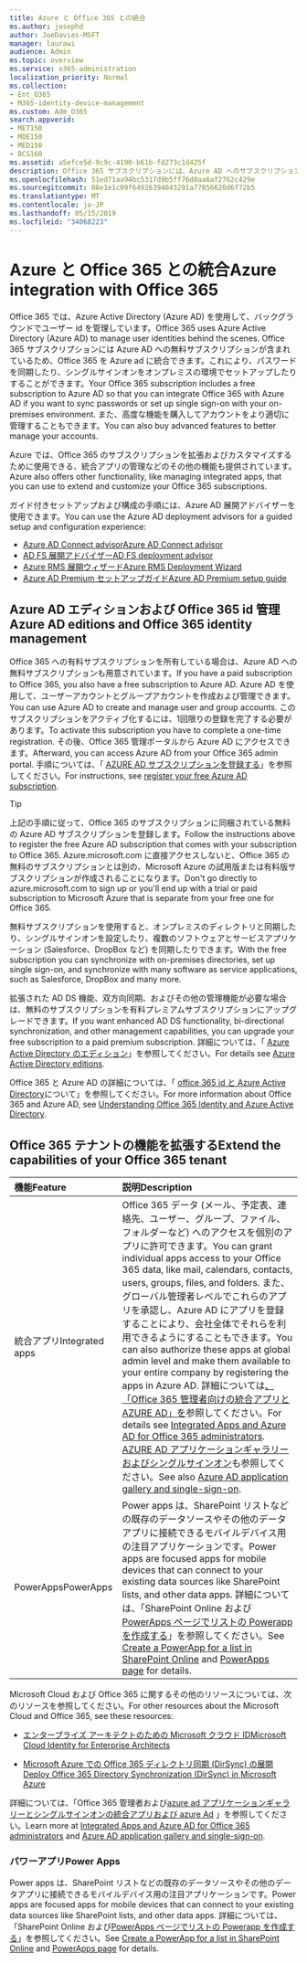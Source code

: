 ```yaml
---
title: Azure と Office 365 との統合
ms.author: josephd
author: JoeDavies-MSFT
manager: laurawi
audience: Admin
ms.topic: overview
ms.service: o365-administration
localization_priority: Normal
ms.collection:
- Ent_O365
- M365-identity-device-management
ms.custom: Adm_O365
search.appverid:
- MET150
- MOE150
- MED150
- BCS160
ms.assetid: a5efce5d-9c9c-4190-b61b-fd273c1d425f
description: Office 365 サブスクリプションには、Azure AD へのサブスクリプションが含まれています。 オンプレミス環境でパスワード同期またはシングルサインオンを行う場合は、Office 365 を Azure AD と統合します。
ms.openlocfilehash: 51ed71aa94bc5317d9b5ff76d0aa6af2762c429e
ms.sourcegitcommit: 08e1e1c09f64926394043291a77856620d6f72b5
ms.translationtype: MT
ms.contentlocale: ja-JP
ms.lasthandoff: 05/15/2019
ms.locfileid: "34068223"
---
```

# <a name="azure-integration-with-office-365"></a><span data-ttu-id="c190c-104">Azure と Office 365 との統合</span><span class="sxs-lookup"><span data-stu-id="c190c-104">Azure integration with Office 365</span></span>

<span data-ttu-id="c190c-105">Office 365 では、Azure Active Directory (Azure AD) を使用して、バックグラウンドでユーザー id を管理しています。</span><span class="sxs-lookup"><span data-stu-id="c190c-105">Office 365 uses Azure Active Directory (Azure AD) to manage user identities behind the scenes.</span></span> <span data-ttu-id="c190c-106">Office 365 サブスクリプションには Azure AD への無料サブスクリプションが含まれているため、Office 365 を Azure ad に統合できます。これにより、パスワードを同期したり、シングルサインオンをオンプレミスの環境でセットアップしたりすることができます。</span><span class="sxs-lookup"><span data-stu-id="c190c-106">Your Office 365 subscription includes a free subscription to Azure AD so that you can integrate Office 365 with Azure AD if you want to sync passwords or set up single sign-on with your on-premises environment.</span></span> <span data-ttu-id="c190c-107">また、高度な機能を購入してアカウントをより適切に管理することもできます。</span><span class="sxs-lookup"><span data-stu-id="c190c-107">You can also buy advanced features to better manage your accounts.</span></span>
  
<span data-ttu-id="c190c-108">Azure では、Office 365 のサブスクリプションを拡張およびカスタマイズするために使用できる、統合アプリの管理などのその他の機能も提供されています。</span><span class="sxs-lookup"><span data-stu-id="c190c-108">Azure also offers other functionality, like managing integrated apps, that you can use to extend and customize your Office 365 subscriptions.</span></span>
  
<span data-ttu-id="c190c-109">ガイド付きセットアップおよび構成の手順には、Azure AD 展開アドバイザーを使用できます。</span><span class="sxs-lookup"><span data-stu-id="c190c-109">You can use the Azure AD deployment advisors for a guided setup and configuration experience:</span></span>
 - [<span data-ttu-id="c190c-110">Azure AD Connect advisor</span><span class="sxs-lookup"><span data-stu-id="c190c-110">Azure AD Connect advisor</span></span>](https://aka.ms/aadconnectpwsync)
 - [<span data-ttu-id="c190c-111">AD FS 展開アドバイザー</span><span class="sxs-lookup"><span data-stu-id="c190c-111">AD FS deployment advisor</span></span>](https://aka.ms/adfsguidance)
 - [<span data-ttu-id="c190c-112">Azure RMS 展開ウィザード</span><span class="sxs-lookup"><span data-stu-id="c190c-112">Azure RMS Deployment Wizard</span></span>](https://aka.ms/azuremsguidance)
 - [<span data-ttu-id="c190c-113">Azure AD Premium セットアップガイド</span><span class="sxs-lookup"><span data-stu-id="c190c-113">Azure AD Premium setup guide</span></span>](https://aka.ms/aadpguidance)
  
## <a name="azure-ad-editions-and-office-365-identity-management"></a><span data-ttu-id="c190c-114">Azure AD エディションおよび Office 365 id 管理</span><span class="sxs-lookup"><span data-stu-id="c190c-114">Azure AD editions and Office 365 identity management</span></span>

<span data-ttu-id="c190c-115">Office 365 への有料サブスクリプションを所有している場合は、Azure AD への無料サブスクリプションも用意されています。</span><span class="sxs-lookup"><span data-stu-id="c190c-115">If you have a paid subscription to Office 365, you also have a free subscription to Azure AD.</span></span> <span data-ttu-id="c190c-116">Azure AD を使用して、ユーザーアカウントとグループアカウントを作成および管理できます。</span><span class="sxs-lookup"><span data-stu-id="c190c-116">You can use Azure AD to create and manage user and group accounts.</span></span> <span data-ttu-id="c190c-117">このサブスクリプションをアクティブ化するには、1回限りの登録を完了する必要があります。</span><span class="sxs-lookup"><span data-stu-id="c190c-117">To activate this subscription you have to complete a one-time registration.</span></span> <span data-ttu-id="c190c-118">その後、Office 365 管理ポータルから Azure AD にアクセスできます。</span><span class="sxs-lookup"><span data-stu-id="c190c-118">Afterward, you can access Azure AD from your Office 365 admin portal.</span></span> <span data-ttu-id="c190c-119">手順については、「 [AZURE AD サブスクリプションを登録する](https://go.microsoft.com/fwlink/p/?LinkId=617127)」を参照してください。</span><span class="sxs-lookup"><span data-stu-id="c190c-119">For instructions, see [register your free Azure AD subscription](https://go.microsoft.com/fwlink/p/?LinkId=617127).</span></span> 
  
> [!TIP]
> <span data-ttu-id="c190c-120">上記の手順に従って、Office 365 のサブスクリプションに同梱されている無料の Azure AD サブスクリプションを登録します。</span><span class="sxs-lookup"><span data-stu-id="c190c-120">Follow the instructions above to register the free Azure AD subscription that comes with your subscription to Office 365.</span></span> <span data-ttu-id="c190c-121">Azure.microsoft.com に直接アクセスしないと、Office 365 の無料のサブスクリプションとは別の、Microsoft Azure の試用版または有料版サブスクリプションが作成されることになります。</span><span class="sxs-lookup"><span data-stu-id="c190c-121">Don't go directly to azure.microsoft.com to sign up or you'll end up with a trial or paid subscription to Microsoft Azure that is separate from your free one for Office 365.</span></span> 
  
<span data-ttu-id="c190c-122">無料サブスクリプションを使用すると、オンプレミスのディレクトリと同期したり、シングルサインオンを設定したり、複数のソフトウェアとサービスアプリケーション (Salesforce、DropBox など) を同期したりできます。</span><span class="sxs-lookup"><span data-stu-id="c190c-122">With the free subscription you can synchronize with on-premises directories, set up single sign-on, and synchronize with many software as service applications, such as Salesforce, DropBox and many more.</span></span>
  
<span data-ttu-id="c190c-123">拡張された AD DS 機能、双方向同期、およびその他の管理機能が必要な場合は、無料のサブスクリプションを有料プレミアムサブスクリプションにアップグレードできます。</span><span class="sxs-lookup"><span data-stu-id="c190c-123">If you want enhanced AD DS functionality, bi-directional synchronization, and other management capabilities, you can upgrade your free subscription to a paid premium subscription.</span></span> <span data-ttu-id="c190c-124">詳細については、「 [Azure Active Directory のエディション](https://docs.microsoft.com/azure/active-directory/fundamentals/active-directory-whatis)」を参照してください。</span><span class="sxs-lookup"><span data-stu-id="c190c-124">For details see [Azure Active Directory editions](https://docs.microsoft.com/azure/active-directory/fundamentals/active-directory-whatis).</span></span>
  
<span data-ttu-id="c190c-125">Office 365 と Azure AD の詳細については、「 [office 365 id と Azure Active Directory](https://support.office.com/article/06a189e7-5ec6-4af2-94bf-a22ea225a7a9)について」を参照してください。</span><span class="sxs-lookup"><span data-stu-id="c190c-125">For more information about Office 365 and Azure AD, see [Understanding Office 365 Identity and Azure Active Directory](https://support.office.com/article/06a189e7-5ec6-4af2-94bf-a22ea225a7a9).</span></span>
  
## <a name="extend-the-capabilities-of-your-office-365-tenant"></a><span data-ttu-id="c190c-126">Office 365 テナントの機能を拡張する</span><span class="sxs-lookup"><span data-stu-id="c190c-126">Extend the capabilities of your Office 365 tenant</span></span>

|<span data-ttu-id="c190c-127">**機能**</span><span class="sxs-lookup"><span data-stu-id="c190c-127">**Feature**</span></span>|<span data-ttu-id="c190c-128">**説明**</span><span class="sxs-lookup"><span data-stu-id="c190c-128">**Description**</span></span>|
|:-----|:-----|
|<span data-ttu-id="c190c-129">統合アプリ</span><span class="sxs-lookup"><span data-stu-id="c190c-129">Integrated apps</span></span>  <br/> |<span data-ttu-id="c190c-130">Office 365 データ (メール、予定表、連絡先、ユーザー、グループ、ファイル、フォルダーなど) へのアクセスを個別のアプリに許可できます。</span><span class="sxs-lookup"><span data-stu-id="c190c-130">You can grant individual apps access to your Office 365 data, like mail, calendars, contacts, users, groups, files, and folders.</span></span> <span data-ttu-id="c190c-131">また、グローバル管理者レベルでこれらのアプリを承認し、Azure AD にアプリを登録することにより、会社全体でそれらを利用できるようにすることもできます。</span><span class="sxs-lookup"><span data-stu-id="c190c-131">You can also authorize these apps at global admin level and make them available to your entire company by registering the apps in Azure AD.</span></span> <span data-ttu-id="c190c-132">詳細については[、「Office 365 管理者向けの統合アプリと AZURE AD」を](https://support.office.com/article/cb2250e3-451e-416f-bf4e-363549652c2a)参照してください。</span><span class="sxs-lookup"><span data-stu-id="c190c-132">For details see [Integrated Apps and Azure AD for Office 365 administrators](https://support.office.com/article/cb2250e3-451e-416f-bf4e-363549652c2a).</span></span>  <br/> <span data-ttu-id="c190c-133">[AZURE AD アプリケーションギャラリーおよびシングルサインオン](https://go.microsoft.com/fwlink/p/?LinkId=698604)も参照してください。</span><span class="sxs-lookup"><span data-stu-id="c190c-133">See also [Azure AD application gallery and single-sign-on](https://go.microsoft.com/fwlink/p/?LinkId=698604).</span></span>  <br/> |
|<span data-ttu-id="c190c-134">PowerApps</span><span class="sxs-lookup"><span data-stu-id="c190c-134">PowerApps</span></span>  <br/> | <span data-ttu-id="c190c-135">Power apps は、SharePoint リストなどの既存のデータソースやその他のデータアプリに接続できるモバイルデバイス用の注目アプリケーションです。</span><span class="sxs-lookup"><span data-stu-id="c190c-135">Power apps are focused apps for mobile devices that can connect to your existing data sources like SharePoint lists, and other data apps.</span></span> <span data-ttu-id="c190c-136">詳細については、「SharePoint Online および[PowerApps ページ](https://powerapps.microsoft.com/)[でリストの Powerapp を作成する](https://support.office.com/article/9338b2d2-67ac-4b81-8e67-97da27e5e9ab)」を参照してください。</span><span class="sxs-lookup"><span data-stu-id="c190c-136">See [Create a PowerApp for a list in SharePoint Online](https://support.office.com/article/9338b2d2-67ac-4b81-8e67-97da27e5e9ab) and [PowerApps page](https://powerapps.microsoft.com/) for details.</span></span>  <br/> |
   
<span data-ttu-id="c190c-137">Microsoft Cloud および Office 365 に関するその他のリソースについては、次のリソースを参照してください。</span><span class="sxs-lookup"><span data-stu-id="c190c-137">For other resources about the Microsoft Cloud and Office 365, see these resources:</span></span>
  
- [<span data-ttu-id="c190c-138">エンタープライズ アーキテクトのための Microsoft クラウド ID</span><span class="sxs-lookup"><span data-stu-id="c190c-138">Microsoft Cloud Identity for Enterprise Architects</span></span>](https://go.microsoft.com/fwlink/p/?LinkId=524586)
    
- [<span data-ttu-id="c190c-139">Microsoft Azure での Office 365 ディレクトリ同期 (DirSync) の展開</span><span class="sxs-lookup"><span data-stu-id="c190c-139">Deploy Office 365 Directory Synchronization (DirSync) in Microsoft Azure</span></span>](https://go.microsoft.com/fwlink/p/?LinkId=517887)
    

<span data-ttu-id="c190c-140">詳細については、「Office 365 管理者および[azure ad アプリケーションギャラリーとシングルサインオン](https://docs.microsoft.com/azure/active-directory/manage-apps/what-is-single-sign-on)[の統合アプリおよび azure Ad](integrated-apps-and-azure-ads.md) 」を参照してください。</span><span class="sxs-lookup"><span data-stu-id="c190c-140">Learn more at [Integrated Apps and Azure AD for Office 365 administrators](integrated-apps-and-azure-ads.md) and [Azure AD application gallery and single-sign-on](https://docs.microsoft.com/azure/active-directory/manage-apps/what-is-single-sign-on).</span></span>

### <a name="power-apps"></a><span data-ttu-id="c190c-141">パワーアプリ</span><span class="sxs-lookup"><span data-stu-id="c190c-141">Power Apps</span></span>
<span data-ttu-id="c190c-142">Power apps は、SharePoint リストなどの既存のデータソースやその他のデータアプリに接続できるモバイルデバイス用の注目アプリケーションです。</span><span class="sxs-lookup"><span data-stu-id="c190c-142">Power apps are focused apps for mobile devices that can connect to your existing data sources like SharePoint lists, and other data apps.</span></span> <span data-ttu-id="c190c-143">詳細については、「SharePoint Online および[PowerApps ページ](https://powerapps.microsoft.com/)[でリストの Powerapp を作成する](https://support.office.com/article/9338b2d2-67ac-4b81-8e67-97da27e5e9ab)」を参照してください。</span><span class="sxs-lookup"><span data-stu-id="c190c-143">See [Create a PowerApp for a list in SharePoint Online](https://support.office.com/article/9338b2d2-67ac-4b81-8e67-97da27e5e9ab) and [PowerApps page](https://powerapps.microsoft.com/) for details.</span></span>
